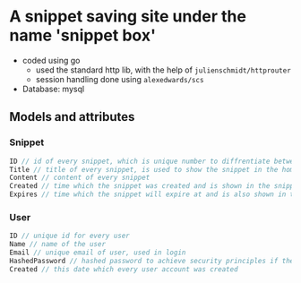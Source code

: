 # A snippet saving site under the name 'snippet box'
- coded using go
    - used the standard http lib, with the help of `julienschmidt/httprouter`
    - session handling done using `alexedwards/scs`
- Database: mysql

## Models and attributes
### Snippet
```go
ID // id of every snippet, which is unique number to diffrentiate between snippets even if they have the same title and content
Title // title of every snippet, is used to show the snippet in the home page 
Content // content of every snippet
Created // time which the snippet was created and is shown in the snippet view page
Expires // time which the snippet will expire at and is also shown in the snippet view page, users can set the expiration time while creating a snippet
```

### User
```go
ID // unique id for every user
Name // name of the user
Email // unique email of user, used in login
HashedPassword // hashed password to achieve security principles if the database was comprimised
Created // this date which every user account was created
```


